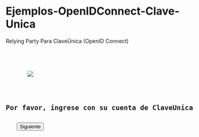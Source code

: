 # Ejemplos-OpenIDConnect-Clave-Unica
Relying Party Para ClaveÚnica (OpenID Connect)

<code>
<form method="post" role="form" action="/oauth">
    <div class="form-group">
        <img src="https://www.claveunica.gob.cl/assets/img/logo.png">
    </div>
    <h2 class="form-signin-heading">Por favor, ingrese con su cuenta de ClaveUnica</h2>
    <input type="submit" class="btn btn-lg btn-primary btn-block" value="Siguiente">
</form>
</code>
